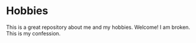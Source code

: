 # Hobbies
This is a great repository about me and my hobbies. Welcome!
I am broken. This is my confession.
